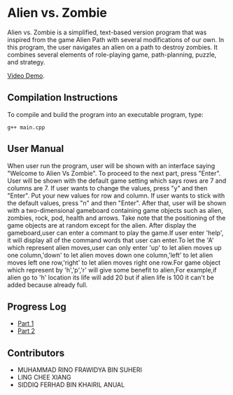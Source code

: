 # Alien vs. Zombie

Alien vs. Zombie is a simplified, text-based version program that was inspired from the game Alien Path with several modifications of our own. In this program, the user navigates an alien on a path to destroy zombies. It combines several elements of role-playing game, path-planning, puzzle, and strategy. 

[Video Demo](https://youtu.be/Jzz_fhH3CvA).

## Compilation Instructions

To compile and build the program into an executable program, type:

```
g++ main.cpp 

```

## User Manual

When user run the program, user will be shown with an interface saying "Welcome to Alien Vs Zombie". To proceed to the next part, press "Enter". User will be shown with the default game setting which says rows are 7 and columns are 7. If user wants to change the values, press "y" and then "Enter". Put your new values for row and column. If user wants to stick with the default values, press "n" and then "Enter". After that, user will be shown with a two-dimensional gameboard containing game objects such as alien, zombies, rock, pod, health and arrows. Take note that the positioning of the game objects are at random except for the alien. After display the gameboard,user can enter a commant to play the game.If user enter 'help', it will display all of the command words that user can enter.To let the 'A' which represent alien moves,user can only enter 'up' to let alien moves up one column,'down' to let alien moves down one column,'left' to let alien moves left one row,'right' to let alien moves right one row.For game object which represent by 'h','p','r' will give some benefit to alien,For example,if alien go to 'h' location its life will add 20 but if alien life is 100 it can't be added because already full.


## Progress Log

- [Part 1](PART1.md)
- [Part 2](PART2.md)

## Contributors

- MUHAMMAD RINO FRAWIDYA BIN SUHERI
- LING CHEE XIANG
- SIDDIQ FERHAD BIN KHAIRIL ANUAL

